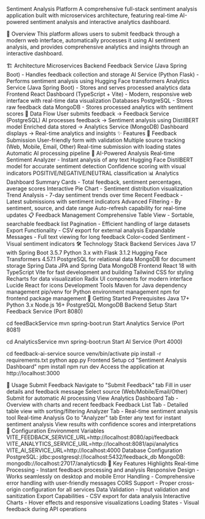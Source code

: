 Sentiment Analysis Platform
A comprehensive full-stack sentiment analysis application built with microservices architecture, featuring real-time AI-powered sentiment analysis and interactive analytics dashboard.

🚀 Overview
This platform allows users to submit feedback through a modern web interface, automatically processes it using AI sentiment analysis, and provides comprehensive analytics and insights through an interactive dashboard.

🏗️ Architecture
Microservices Backend
Feedback Service (Java Spring Boot) - Handles feedback collection and storage
AI Service (Python Flask) - Performs sentiment analysis using Hugging Face transformers
Analytics Service (Java Spring Boot) - Stores and serves processed analytics data
Frontend
React Dashboard (TypeScript + Vite) - Modern, responsive web interface with real-time data visualization
Databases
PostgreSQL - Stores raw feedback data
MongoDB - Stores processed analytics with sentiment scores
🔄 Data Flow
User submits feedback → Feedback Service (PostgreSQL)
AI processes feedback → Sentiment analysis using DistilBERT model
Enriched data stored → Analytics Service (MongoDB)
Dashboard displays → Real-time analytics and insights
✨ Features
📝 Feedback Submission
User-friendly form with validation
Multiple source tracking (Web, Mobile, Email, Other)
Real-time submission with loading states
Automatic AI processing pipeline
🤖 AI-Powered Analysis
Real-time Sentiment Analyzer - Instant analysis of any text
Hugging Face DistilBERT model for accurate sentiment detection
Confidence scoring with visual indicators
POSITIVE/NEGATIVE/NEUTRAL classification
📊 Analytics Dashboard
Summary Cards - Total feedback, sentiment percentages, average scores
Interactive Pie Chart - Sentiment distribution visualization
Trend Analysis - 7-day sentiment trends over time
Recent Feedback - Latest submissions with sentiment indicators
Advanced Filtering - By sentiment, source, and date range
Auto-refresh capability for real-time updates
📋 Feedback Management
Comprehensive Table View - Sortable, searchable feedback list
Pagination - Efficient handling of large datasets
Export Functionality - CSV export for external analysis
Expandable Messages - Full text viewing for long feedback
Color-coded Sentiment - Visual sentiment indicators
🛠️ Technology Stack
Backend Services
Java 17 with Spring Boot 3.5.7
Python 3.x with Flask 3.1.2
Hugging Face Transformers 4.57.1
PostgreSQL for relational data
MongoDB for document storage
Spring Data JPA and Spring Data MongoDB
Frontend
React 18 with TypeScript
Vite for fast development and building
Tailwind CSS for styling
Recharts for data visualization
Radix UI components for modern interface
Lucide React for icons
Development Tools
Maven for Java dependency management
pip/venv for Python environment management
npm for frontend package management
🚦 Getting Started
Prerequisites
Java 17+
Python 3.x
Node.js 16+
PostgreSQL
MongoDB
Backend Setup
Start Feedback Service (Port 8080)

cd feedBackService
mvn spring-boot:run
Start Analytics Service (Port 8081)

cd AnalyticsService
mvn spring-boot:run
Start AI Service (Port 4000)

cd feedback-ai-service
source venv/bin/activate
pip install -r requirements.txt
python app.py
Frontend Setup
cd "Sentiment Analysis Dashboard"
npm install
npm run dev
Access the application at http://localhost:3000

🎯 Usage
Submit Feedback
Navigate to "Submit Feedback" tab
Fill in user details and feedback message
Select source (Web/Mobile/Email/Other)
Submit for automatic AI processing
View Analytics
Dashboard Tab - Overview with charts and recent feedback
Feedback List Tab - Detailed table view with sorting/filtering
Analyzer Tab - Real-time sentiment analysis tool
Real-time Analysis
Go to "Analyzer" tab
Enter any text for instant sentiment analysis
View results with confidence scores and interpretations
🔧 Configuration
Environment Variables
VITE_FEEDBACK_SERVICE_URL=http://localhost:8080/api/feedback
VITE_ANALYTICS_SERVICE_URL=http://localhost:8081/api/analytics
VITE_AI_SERVICE_URL=http://localhost:4000
Database Configuration
PostgreSQL: jdbc:postgresql://localhost:5432/feedback_db
MongoDB: mongodb://localhost:27017/analyticsdb
🎨 Key Features Highlights
Real-time Processing - Instant feedback processing and analysis
Responsive Design - Works seamlessly on desktop and mobile
Error Handling - Comprehensive error handling with user-friendly messages
CORS Support - Proper cross-origin configuration for all services
Data Validation - Input validation and sanitization
Export Capabilities - CSV export for data analysis
Interactive Charts - Hover effects and responsive visualizations
Loading States - Visual feedback during API operations
